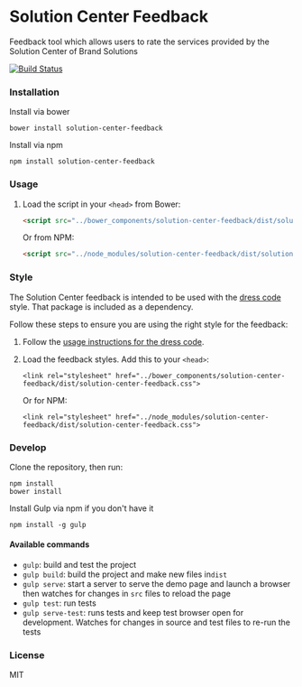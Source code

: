 # Solution Center Feedback
Feedback tool which allows users to rate the services provided by the Solution Center of Brand Solutions

[![Build Status](https://travis-ci.org/zalando/solution-center-feedback.svg?branch=master)](https://travis-ci.org/zalando/solution-center-feedback)

### Installation

Install via bower

```shell
bower install solution-center-feedback
```

Install via npm

```shell
npm install solution-center-feedback
```

### Usage

1. Load the script in your `<head>` from Bower:

    ```html
    <script src="../bower_components/solution-center-feedback/dist/solution-center-feedback.js"></script>
    ```
    
    Or from NPM:
    
    
    ```html
    <script src="../node_modules/solution-center-feedback/dist/solution-center-feedback.js"></script>
    ```

### Style

The Solution Center feedback is intended to be used with the [dress code](https://github.com/zalando/dress-code) style. That package is included as a dependency.

Follow these steps to ensure you are using the right style for the feedback:

 1. Follow the [usage instructions for the dress code](https://github.com/zalando/dress-code#usage). 
 2. Load the feedback styles. Add this to your `<head>`:
 
    ```<link rel="stylesheet" href="../bower_components/solution-center-feedback/dist/solution-center-feedback.css">```
    
    Or for NPM:
    
    ```<link rel="stylesheet" href="../node_modules/solution-center-feedback/dist/solution-center-feedback.css">``` 
	 
### Develop

Clone the repository, then run:

```shell
npm install
bower install
```

Install Gulp via npm if you don't have it
```shell
npm install -g gulp
```

#### Available commands

* `gulp`: build and test the project
* `gulp build`: build the project and make new files in`dist`
* `gulp serve`: start a server to serve the demo page and launch a browser then watches for changes in `src` files to reload the page
* `gulp test`: run tests
* `gulp serve-test`: runs tests and keep test browser open for development. Watches for changes in source and test files to re-run the tests

### License
MIT
